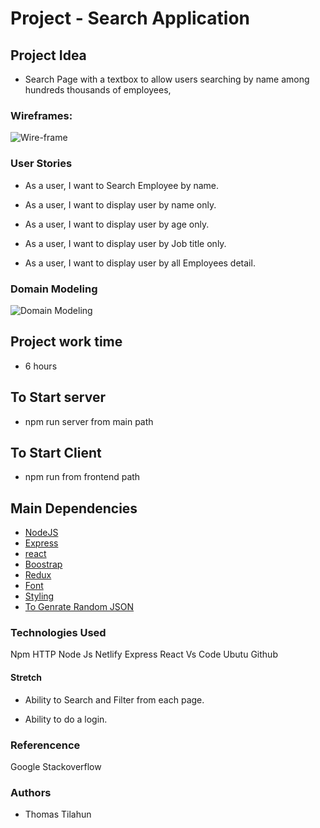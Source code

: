 # Project - Search Application

## Project Idea

- Search Page with a textbox to allow users searching by name among hundreds thousands of employees,

### Wireframes:

![Wire-frame](./src/assets/image/wireFrame.png)

### User Stories

- As a user, I want to Search Employee by name.

- As a user, I want to display user by name only.

- As a user, I want to display user by age only.

- As a user, I want to display user by Job title only.

- As a user, I want to display user by all Employees detail.

### Domain Modeling

![Domain Modeling](./src/assets/image/Domain-modeling.jpg)

## Project work time

- 6 hours

## To Start server

- npm run server from main path

## To Start Client

- npm run from frontend path

## Main Dependencies

- [NodeJS](https://nodejs.org/en/)
- [Express](https://expressjs.com/)
- [react](https://reactjs.org/)
- [Boostrap](https://mdbootstrap.com/)
- [Redux](https://redux.js.org/)
- [Font](https://cdnjs.com/)
- [Styling](https://bootswatch.com/)
- [To Genrate Random JSON](https://www.mockaroo.com/)

### Technologies Used

Npm
HTTP
Node Js
Netlify
Express
React
Vs Code
Ubutu
Github

#### Stretch

- Ability to Search and Filter from each page.

- Ability to do a login.

### Referencence

Google
Stackoverflow

### Authors

- Thomas Tilahun
